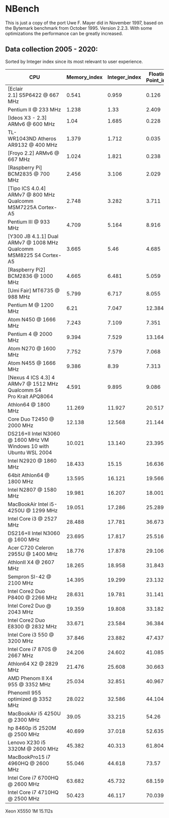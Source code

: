 # NBench

This is just a copy of the port Uwe F. Mayer did in November 1997, based on the Bytemark benchmark from October 1995. Version 2.2.3. With some optimizations the performance can be greatly increased.

## Data collection 2005 - 2020:

Sorted by Integer index since its most relevant to user experience.

|CPU                                                                |Memory_index|Integer_index|Floating-Point_index|INTEGER|FLOAT|SuperPI_1M|
|-------------------------------------------------------------------|------------|-------------|--------------------|-------|-----|----------|
|[Eclair 2.1] S5P6422 @ 667 MHz                                     |0.541       |0.959        |0.126               |3      |0.2  |-         |
|Pentium II @ 233 MHz                                               |1.238       |1.33         |2.409               |5.1    |4.3  |8m16.4s   |
|[Ideos X3 - 2.3] ARMv6 @ 600 MHz                                   |1.04        |1.685        |0.228               |5.5    |0.4  |-         |
|TL-WR1043ND Atheros AR9132 @ 400 MHz                               |1.379       |1.712        |0.035               |6.3    |0.06 |-         |
|[Froyo 2.2] ARMv6 @ 667 MHz                                        |1.024       |1.821        |0.238               |5.7    |0.4  |-         |
|[Raspberry Pi] BCM2835 @ 700 MHz                                   |2.456       |3.106        |2.029               |11.3   |3.66 |-         |
|[Tipo ICS 4.0.4] ARMv7 @ 800 MHz Qualcomm MSM7225A Cortex-A5       |2.748       |3.282        |3.711               |12.8   |6.69 |-         |
|Pentium III @ 933 MHz                                              |4.709       |5.164        |8.916               |19.9   |16.1 |4m01.7s   |
|[Y300 JB 4.1.1] Dual ARMv7 @ 1008 MHz Qualcomm MSM8225 S4 Cortex-A5|3.665       |5.46         |4.685               |18.4   |8.45 |-         |
|[Raspberry Pi2] BCM2836 @ 1000 MHz                                 |4.665       |6.481        |5.059               |22.6   |9.1  |-         |
|[Umi Fair] MT6735 @ 988 MHz                                        |5.799       |6.717        |8.055               |25.3   |14.5 |-         |
|Pentium M @ 1200 MHz                                               |6.21        |7.047        |12.384              |26.4   |22   |1m14.4s   |
|Atom N450 @ 1666 MHz                                               |7.243       |7.109        |7.351               |28.6   |12.8 |1m37.6s   |
|Pentium 4 @ 2000 MHz                                               |9.394       |7.529        |13.164              |33.2   |23.7 |1m34.2s   |
|Atom N270 @ 1600 MHz                                               |7.752       |7.579        |7.068               |30.6   |12.8 |1m37.6s   |
|Atom N455 @ 1666 MHz                                               |9.386       |8.39         |7.313               |35.3   |13.2 |1m30.9s   |
|[Nexus 4 ICS 4.3] 4 ARMv7 @ 1512 MHz Qualcomm S4 Pro Krait APQ8064 |4.591       |9.895        |9.086               |28.5   |16.4 |-         |
|Athlon64 @ 1800 MHz                                                |11.269      |11.927       |20.517              |46.6   |37   |0m49.1s   |
|Core Duo T2450 @ 2000 MHz                                          |12.138      |12.568       |21.144              |49.6   |38.1 |0m33.8s   |
|DS216+II Intel N3060 @ 1600 MHz VM Windows 10 with Ubuntu WSL 2004 |10.021      |13.140       |23.395              |46.883 |42.2 |0m50.264s |
|Intel N2920 @ 1860 MHz                                             |18.433      |15.15        |16.636              |66     |30   |0m42.056s |
|64bit Athlon64 @ 1800 MHz                                          |13.595      |16.121       |19.566              |59.9   |35.3 |0m49.4s   |
|Intel N2807 @ 1580 MHz                                             |19.981      |16.207       |18.001              |71     |32.5 |0m43.033s |
|MacBookAir Intel i5-4250U @ 1299 MHz                               |19.051      |17.286       |25.289              |72.2   |45.6 |-         |
|Intel Core i3 @ 2527 MHz                                           |28.488      |17.781       |36.673              |87.2   |66.1 |0m17.437s |
|DS216+II Intel N3060 @ 1600 MHz                                    |23.695      |17.817       |25.516              |80.7   |46   |-         |
|Acer C720 Celeron 2955U @ 1400 MHz                                 |18.776      |17.878       |29.106              |73.2   |52.5 |-         |
|AthlonII X4 @ 2607 MHz                                             |18.265      |18.958       |31.843              |74.8   |57.4 |0m30.7s   |
|Sempron SI-42 @ 2100 MHz                                           |14.395      |19.299       |23.132              |68.2   |41.7 |1m0.573s  |
|Intel Core2 Duo P8400 @ 2266 MHz                                   |28.631      |19.781       |31.141              |92.9   |56.1 |0m22.112s |
|Intel Core2 Duo @ 2043 MHz                                         |19.359      |19.808       |33.182              |78.6   |59.8 |0m25.7s   |
|Intel Core2 Duo E8300 @ 2832 MHz                                   |33.671      |23.584       |36.384              |110.1  |65.6 |0m18.473s |
|Intel Core i3 550 @ 3200 MHz                                       |37.846      |23.882       |47.437              |116.6  |85.5 |-         |
|Intel Core i7 870S @ 2667 MHz                                      |24.206      |24.602       |41.085              |-      |-    |0m14.7s   |
|Athlon64 X2 @ 2829 MHz                                             |21.476      |25.608       |30.663              |95.2   |55.3 |0m34.3s   |
|AMD Phenom II X4 955 @ 3352 MHz                                    |25.034      |32.851       |40.967              |117.2  |73.9 |0m16.3s   |
|PhenomII 955 optimized @ 3352 MHz                                  |28.022      |32.586       |44.104              |122.4  |79.2 |0m16.3s   |
|MacBookAir i5 4250U @ 2300 MHz                                     |39.05       |33.215       |54.26               |142.7  |97.8 |-         |
|hp 8460p i5 2520M @ 2500 MHz                                       |40.699      |37.018       |52.635              |154.5  |94.9 |0m13.145s |
|Lenovo X230 i5 3320M @ 2600 MHz                                    |45.382      |40.313       |61.804              |169.9  |111.4|0m12.264s |
|MacBookPro15 i7 4960HQ @ 2600 MHz                                  |55.046      |44.618       |73.57               |195.6  |132.6|0m10.164s |
|Intel Core i7 6700HQ @ 2600 MHz                                    |63.682      |45.732       |68.159              |211.2  |122.9|-         |
|Intel Core i7 4710HQ @ 2500 MHz                                    |50.423      |46.117       |70.039              |192    |126.3|-         |

Xeon X5550 1M 15.112s